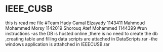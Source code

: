 # IEEE_CUSB
 this is read me file 
#Team
Hady Gamal Elzayady	1143411	
Mahmoud Mohammed Morsy	1142019
Shorouq Atef Mohammed	1144399
#run instructions
-as the DB is hosted online ,there is no need to create the db ,creating table and filling data scripts are attached in DataScripts.rar
-the windows application is attahched in IEEECUSB.rar